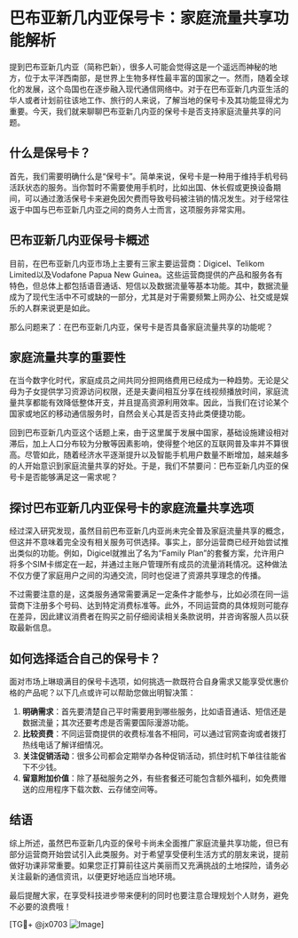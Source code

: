 # 巴布亚新几内亚保号卡：家庭流量共享功能解析

提到巴布亚新几内亚（简称巴新），很多人可能会觉得这是一个遥远而神秘的地方，位于太平洋西南部，是世界上生物多样性最丰富的国家之一。然而，随着全球化的发展，这个岛国也在逐步融入现代通信网络中。对于在巴布亚新几内亚生活的华人或者计划前往该地工作、旅行的人来说，了解当地的保号卡及其功能显得尤为重要。今天，我们就来聊聊巴布亚新几内亚的保号卡是否支持家庭流量共享的问题。

## 什么是保号卡？

首先，我们需要明确什么是“保号卡”。简单来说，保号卡是一种用于维持手机号码活跃状态的服务。当你暂时不需要使用手机时，比如出国、休长假或更换设备期间，可以通过激活保号卡来避免因欠费而导致号码被注销的情况发生。对于经常往返于中国与巴布亚新几内亚之间的商务人士而言，这项服务非常实用。

## 巴布亚新几内亚保号卡概述

目前，在巴布亚新几内亚市场上主要有三家主要运营商：Digicel、Telikom Limited以及Vodafone Papua New Guinea。这些运营商提供的产品和服务各有特色，但总体上都包括语音通话、短信以及数据流量等基本功能。其中，数据流量成为了现代生活中不可或缺的一部分，尤其是对于需要频繁上网办公、社交或是娱乐的人群来说更是如此。

那么问题来了：在巴布亚新几内亚，保号卡是否具备家庭流量共享的功能呢？

## 家庭流量共享的重要性

在当今数字化时代，家庭成员之间共同分担网络费用已经成为一种趋势。无论是父母为子女提供学习资源访问权限，还是夫妻间相互分享在线视频播放时间，家庭流量共享都能有效降低整体开支，并且提高资源利用效率。因此，当我们在讨论某个国家或地区的移动通信服务时，自然会关心其是否支持此类便捷功能。

回到巴布亚新几内亚这个话题上来，由于这里属于发展中国家，基础设施建设相对滞后，加上人口分布较为分散等因素影响，使得整个地区的互联网普及率并不算很高。尽管如此，随着经济水平逐渐提升以及智能手机用户数量不断增加，越来越多的人开始意识到家庭流量共享的好处。于是，我们不禁要问：巴布亚新几内亚的保号卡是否能够满足这一需求呢？

## 探讨巴布亚新几内亚保号卡的家庭流量共享选项

经过深入研究发现，虽然目前巴布亚新几内亚尚未完全普及家庭流量共享的概念，但这并不意味着完全没有相关服务可供选择。事实上，部分运营商已经开始尝试推出类似的功能。例如，Digicel就推出了名为“Family Plan”的套餐方案，允许用户将多个SIM卡绑定在一起，并通过主账户管理所有成员的流量消耗情况。这种做法不仅方便了家庭用户之间的沟通交流，同时也促进了资源共享理念的传播。

不过需要注意的是，这类服务通常需要满足一定条件才能参与，比如必须在同一运营商下注册多个号码、达到特定消费标准等。此外，不同运营商的具体规则可能存在差异，因此建议消费者在购买之前仔细阅读相关条款说明，并咨询客服人员以获取最新信息。

## 如何选择适合自己的保号卡？

面对市场上琳琅满目的保号卡选项，如何挑选一款既符合自身需求又能享受优惠价格的产品呢？以下几点或许可以帮助您做出明智决策：

1. **明确需求**：首先要清楚自己平时需要用到哪些服务，比如语音通话、短信还是数据流量；其次还要考虑是否需要国际漫游功能。
2. **比较资费**：不同运营商提供的收费标准各不相同，可以通过官网查询或者拨打热线电话了解详细情况。
3. **关注促销活动**：很多公司都会定期举办各种促销活动，抓住时机下单往往能省下不少钱。
4. **留意附加价值**：除了基础服务之外，有些套餐还可能包含额外福利，如免费赠送的应用程序下载次数、云存储空间等。

## 结语

综上所述，虽然巴布亚新几内亚的保号卡尚未全面推广家庭流量共享功能，但已有部分运营商开始尝试引入此类服务。对于希望享受便利生活方式的朋友来说，提前做好功课非常重要。如果您正打算前往这片美丽而又充满挑战的土地探险，请务必关注最新的通信资讯，以便更好地适应当地环境。

最后提醒大家，在享受科技进步带来便利的同时也要注意合理规划个人财务，避免不必要的浪费哦！

[TG💪+ @jx0703 ![Image](https://github.com/user-attachments/assets/dbca1d08-cadb-493c-b0ec-ad6f7a83f270)]